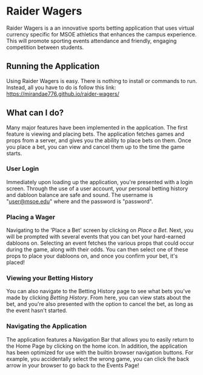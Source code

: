 # Raider Wagers
Raider Wagers is a an innovative sports betting application that uses virtual currency specific for MSOE athletics that enhances the campus experience. This will promote sporting events attendance and friendly, engaging competition between students.  

## Running the Application

Using Raider Wagers is easy. There is nothing to install or commands to run. Instead, all you have to do is follow this link: https://mirandae776.github.io/raider-wagers/

## What can I do?
Many major features have been implemented in the application. The first feature is viewing and placing bets. The application fetches games and props from a server, and gives you the ability to place bets on them. Once you place a bet, you can view and cancel them up to the time the game starts. 

### User Login
Immediately upon loading up the application, you're presented with a login screen. Through the use of a user account, your personal betting history and dabloon balance are safe and sound. The username is "user@msoe.edu" where and the password is "password".

### Placing a Wager
Navigating to the 'Place a Bet' screen by clicking on _Place a Bet_. Next, you will be prompted with several events that you can bet your hard-earned dabloons on. Selecting an event fetches the various props that could occur during the game, along with their odds. You can then select one of these props to place your dabloons on, and once you confirm your bet, it's placed!

### Viewing your Betting History
You can also navigate to the Betting History page to see what bets you've made by clicking _Betting History_. From here, you can view stats about the bet, and you're also presented with the option to cancel the bet, as long as the event hasn't started. 

### Navigating the Application
The application features a Navigation Bar that allows you to easily return to the Home Page by clicking on the home icon. In addition, the application has been optimized for use with the builtin browser navigation buttons. For example, you accidentally select the wrong game, you can click the back arrow in your browser to go back to the Events Page!


